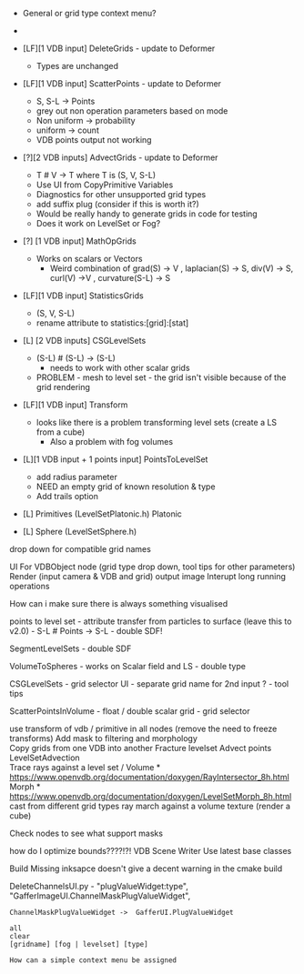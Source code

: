 
* General or grid type context menu?
- 

* [LF][1 VDB input] DeleteGrids - update to Deformer 
    * Types are unchanged
* [LF][1 VDB input] ScatterPoints - update to Deformer
    * S, S-L -> Points
    * grey out non operation parameters based on mode
    * Non uniform -> probability
    * uniform -> count
    * VDB points output not working
* [?][2 VDB inputs] AdvectGrids - update to Deformer
    * T # V -> T where T is (S, V, S-L) 
    * Use UI from CopyPrimitive Variables
    * Diagnostics for other unsupported grid types
    * add suffix plug (consider if this is worth it?)
    * Would be really handy to generate grids in code for testing
    * Does it work on LevelSet or Fog?       
* [?] [1 VDB input] MathOpGrids
    * Works on scalars or Vectors 
        * Weird combination of grad(S) -> V , laplacian(S) -> S, div(V) -> S, curl(V) ->V , curvature(S-L) -> S
* [LF][1 VDB input] StatisticsGrids
    * (S, V, S-L) 
    * rename attribute to statistics:[grid]:[stat]
* [L] [2 VDB inputs] CSGLevelSets
    * (S-L) # (S-L) -> (S-L)
        * needs to work with other scalar grids
    * PROBLEM - mesh to level set - the grid isn't visible because of the grid rendering
* [LF][1 VDB input] Transform  
    * looks like there is a problem transforming level sets (create a LS from a cube)
        * Also a problem with fog volumes
* [L][1 VDB input + 1 points input] PointsToLevelSet
    * add radius parameter
    * NEED an empty grid of known resolution & type
    * Add trails option                    

* [L] Primitives (LevelSetPlatonic.h)
    Platonic
* [L] Sphere (LevelSetSphere.h)
      

drop down for compatible grid names

UI For VDBObject node (grid type drop down, tool tips for other parameters)
Render (input camera & VDB and grid) output image
Interupt long running operations

How can i make sure there is always something visualised

points to level set 
    - attribute transfer from particles to surface (leave this to v2.0)
    - S-L # Points -> S-L
    - double SDF!

SegmentLevelSets
    - double SDF
    
VolumeToSpheres
    - works on Scalar field and LS
    - double type

CSGLevelSets
    - grid selector UI
    - separate grid name for 2nd input ?
    - tool tips
    
ScatterPointsInVolume 
    - float / double scalar grid
    - grid selector
    
 
use transform of vdb / primitive in all nodes (remove the need to freeze transforms)
Add mask to filtering and morphology            
Copy grids from one VDB into another
Fracture levelset
Advect points
LevelSetAdvection                              
Trace rays against a level set / Volume
    * https://www.openvdb.org/documentation/doxygen/RayIntersector_8h.html                                                                                                                                                                                                                                                                                                                                                                                      
Morph
    * https://www.openvdb.org/documentation/doxygen/LevelSetMorph_8h.html
cast from different grid types
ray march against a volume texture (render a cube)

Check nodes to see what support masks

how do I optimize bounds????!?!
VDB Scene Writer
Use latest base classes 

Build 
    Missing inksapce doesn't give a decent warning in the cmake build 
    
    
DeleteChannelsUI.py
    - "plugValueWidget:type", "GafferImageUI.ChannelMaskPlugValueWidget",
    
    ChannelMaskPlugValueWidget ->  GafferUI.PlugValueWidget
    
    all
    clear
    [gridname] [fog | levelset] [type]  
    
    How can a simple context menu be assigned 